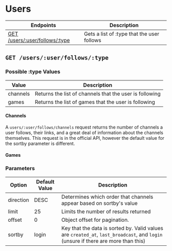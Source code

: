 # Users
| Endpoints | Description |
|-----------|-------------|
|[GET /users/:user/follows/:type](users.md#get-usersuserfollowstype)	|Gets a list of :type that the user follows|

## `GET /users/:user/follows/:type`

### Possible :type Values
| Value | Description |
|-------|-------------|
| channels | Returns the list of channels that the user is following |
| games | Returns the list of games that the user is following |

#### Channels
A `users/:user/follows/channels` request returns the number of channels a user follows, their links, and a great deal of information about the channels themselves. This request is in the official API, however the default value for the sortby parameter is different.

#### Games

### Parameters

| Option | Default Value | Description |
|--------|---------------|-------------|
| direction | DESC | Determines which order that channels appear based on sortby's value |
| limit | 25 | Limits the number of results returned |
| offset | 0 | Object offset for pagination. |
| sortby | login | Key that the data is sorted by. Valid values are `created_at`, `last_broadcast`, and `login` (unsure if there are more than this) |